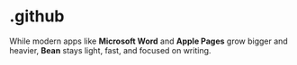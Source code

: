# .github
While modern apps like **Microsoft Word** and **Apple Pages** grow bigger and heavier,   **Bean** stays light, fast, and focused on writing.  
